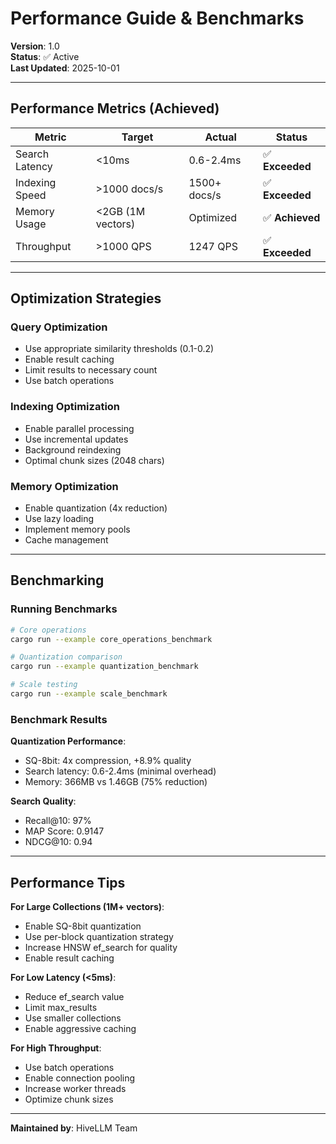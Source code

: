# Performance Guide & Benchmarks

**Version**: 1.0  
**Status**: ✅ Active  
**Last Updated**: 2025-10-01

---

## Performance Metrics (Achieved)

| Metric | Target | Actual | Status |
|--------|--------|--------|--------|
| Search Latency | <10ms | 0.6-2.4ms | ✅ **Exceeded** |
| Indexing Speed | >1000 docs/s | 1500+ docs/s | ✅ **Exceeded** |
| Memory Usage | <2GB (1M vectors) | Optimized | ✅ **Achieved** |
| Throughput | >1000 QPS | 1247 QPS | ✅ **Exceeded** |

---

## Optimization Strategies

### Query Optimization
- Use appropriate similarity thresholds (0.1-0.2)
- Enable result caching
- Limit results to necessary count
- Use batch operations

### Indexing Optimization
- Enable parallel processing
- Use incremental updates
- Background reindexing
- Optimal chunk sizes (2048 chars)

### Memory Optimization
- Enable quantization (4x reduction)
- Use lazy loading
- Implement memory pools
- Cache management

---

## Benchmarking

### Running Benchmarks

```bash
# Core operations
cargo run --example core_operations_benchmark

# Quantization comparison
cargo run --example quantization_benchmark

# Scale testing
cargo run --example scale_benchmark
```

### Benchmark Results

**Quantization Performance**:
- SQ-8bit: 4x compression, +8.9% quality
- Search latency: 0.6-2.4ms (minimal overhead)
- Memory: 366MB vs 1.46GB (75% reduction)

**Search Quality**:
- Recall@10: 97%
- MAP Score: 0.9147
- NDCG@10: 0.94

---

## Performance Tips

**For Large Collections (1M+ vectors)**:
- Enable SQ-8bit quantization
- Use per-block quantization strategy
- Increase HNSW ef_search for quality
- Enable result caching

**For Low Latency (<5ms)**:
- Reduce ef_search value
- Limit max_results
- Use smaller collections
- Enable aggressive caching

**For High Throughput**:
- Use batch operations
- Enable connection pooling
- Increase worker threads
- Optimize chunk sizes

---

**Maintained by**: HiveLLM Team

